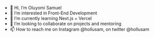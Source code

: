 - 👋 Hi, I’m Oluyomi Samuel
- 👀 I’m interested in Front-End Development
- 🌱 I’m currently learning Next.js + Vercel
- 💞️ I’m looking to collaborate on projects and mentoring
- 📫 How to reach me on Instagram @hollusam, on twitter @hollusam

<!---
hollusam/hollusam is a ✨ special ✨ repository because its `README.md` (this file) appears on your GitHub profile.
You can click the Preview link to take a look at your changes.
--->
